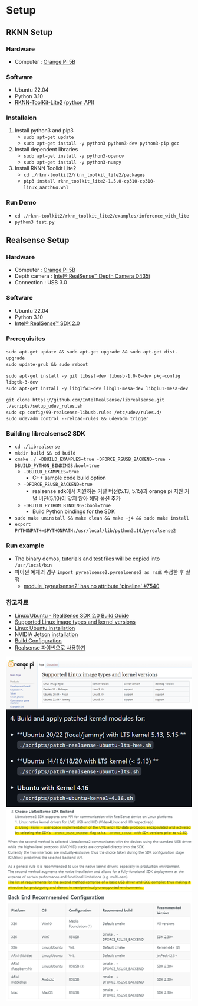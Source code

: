 # Setup


## RKNN Setup

### Hardware
- Computer : [Orange Pi 5B](https://github.com/MJU-Capstone-PetRobot/docs/tree/main/Orange_Pi_5B)

### Software
- Ubuntu 22.04
- Python 3.10
- [RKNN-ToolKit-Lite2 (python API)](https://github.com/rockchip-linux/rknn-toolkit2)

### Installaion

1. Install python3 and pip3
    - `sudo apt-get update`  
    - `sudo apt-get install -y python3 python3-dev python3-pip gcc`  
2. Install dependent libraries
    - `sudo apt-get install -y python3-opencv`
    - `sudo apt-get install -y python3-numpy`
3. Install RKNN Toolkit Lite2
    - `cd ./rknn-toolkit2/rknn_toolkit_lite2/packages`
    - `pip3 install rknn_toolkit_lite2-1.5.0-cp310-cp310-linux_aarch64.whl`

### Run Demo

- `cd ./rknn-toolkit2/rknn_toolkit_lite2/examples/inference_with_lite`
- `python3 test.py`

## Realsense Setup

### Hardware
- Computer : [Orange Pi 5B](https://github.com/MJU-Capstone-PetRobot/docs/tree/main/Orange_Pi_5B)
- Depth camera : [Intel® RealSense™ Depth Camera D435i](https://github.com/MJU-Capstone-PetRobot/docs/tree/main/Depth_Camera_D435i)
- Connection : USB 3.0

### Software
- Ubuntu 22.04
- Python 3.10
- [Intel® RealSense™ SDK 2.0](https://github.com/IntelRealSense/librealsense)

### Prerequisites
`sudo apt-get update && sudo apt-get upgrade && sudo apt-get dist-upgrade`  
`sudo update-grub && sudo reboot`  

`sudo apt-get install -y git libssl-dev libusb-1.0-0-dev pkg-config libgtk-3-dev`  
`sudo apt-get install -y libglfw3-dev libgl1-mesa-dev libglu1-mesa-dev`  

`git clone https://github.com/IntelRealSense/librealsense.git`  
`./scripts/setup_udev_rules.sh`  
`sudo cp config/99-realsense-libusb.rules /etc/udev/rules.d/`  
`sudo udevadm control --reload-rules && udevadm trigger`    

### Building librealsense2 SDK
- `cd ./librealsense`  
- `mkdir build && cd build`  
- `cmake ./ -DBUILD_EXAMPLES=true -DFORCE_RSUSB_BACKEND=true -DBUILD_PYTHON_BINDINGS:bool=true`    
    - `-DBUILD_EXAMPLES=true`
        - C++ sample code build option  
    - `-DFORCE_RSUSB_BACKEND=true`
        - realsense sdk에서 지원하는 커널 버전(5.13, 5.15)과 orange pi 지원 커널 버전(5.10)이 맞지 않아 해당 옵션 추가   
    - `-DBUILD_PYTHON_BINDINGS:bool=true`
        - Build Python bindings for the SDK  
- `sudo make uninstall && make clean && make -j4 && sudo make install`  
- `export PYTHONPATH=$PYTHONPATH:/usr/local/lib/python3.10/pyrealsense2`

### Run example
- The binary demos, tutorials and test files will be copied into `/usr/local/bin`
- 파이썬 예제의 경우 `import pyrealsense2.pyrealsense2 as rs`로 수정한 후 실행
    - [module 'pyrealsense2' has no attribute 'pipeline' #7540](https://github.com/IntelRealSense/librealsense/issues/7540#issuecomment-709433690)

### 참고자료
- [Linux/Ubuntu - RealSense SDK 2.0 Build Guide](https://dev.intelrealsense.com/docs/compiling-librealsense-for-linux-ubuntu-guide)
- [Supported Linux image types and kernel versions](http://www.orangepi.org/orangepiwiki/index.php/Supported_Linux_image_types_and_kernel_versions)
- [Linux Ubuntu Installation](https://github.com/IntelRealSense/librealsense/blob/master/doc/installation.md)  
- [NVIDIA Jetson installation](https://dev.intelrealsense.com/docs/nvidia-jetson-tx2-installation)
- [Build Configuration](https://dev.intelrealsense.com/docs/build-configuration)
- [Realsense 파이썬으로 사용하기](https://velog.io/@zzziito/Realsense-%ED%8C%8C%EC%9D%B4%EC%8D%AC%EC%9C%BC%EB%A1%9C-%EC%82%AC%EC%9A%A9%ED%95%98%EA%B8%B0)

![img](./orange%20pi%20kernel.png)
![img](./realsense%20kernel%20supported.png)
![img](./realsense%20rsusb.png)
![img](./realsense%20build%20config.png)